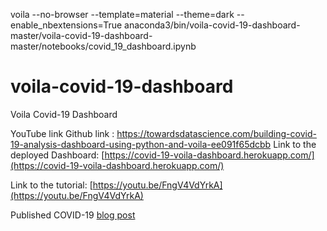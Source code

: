 voila --no-browser --template=material --theme=dark --enable_nbextensions=True anaconda3/bin/voila-covid-19-dashboard-master/voila-covid-19-dashboard-master/notebooks/covid_19_dashboard.ipynb

# voila-covid-19-dashboard
Voila Covid-19 Dashboard

YouTube link
Github link : https://towardsdatascience.com/building-covid-19-analysis-dashboard-using-python-and-voila-ee091f65dcbb
Link to the deployed Dashboard: [https://covid-19-voila-dashboard.herokuapp.com/](https://covid-19-voila-dashboard.herokuapp.com/)

Link to the tutorial: [https://youtu.be/FngV4VdYrkA](https://youtu.be/FngV4VdYrkA)

Published COVID-19 [blog post](https://towardsdatascience.com/building-covid-19-analysis-dashboard-using-python-and-voila-ee091f65dcbb)

